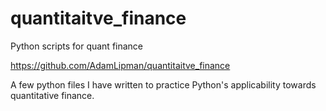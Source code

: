 # quantitaitve_finance
Python scripts for quant finance


https://github.com/AdamLipman/quantitaitve_finance

A few python files I have written to practice Python's applicability towards quantitative finance.
